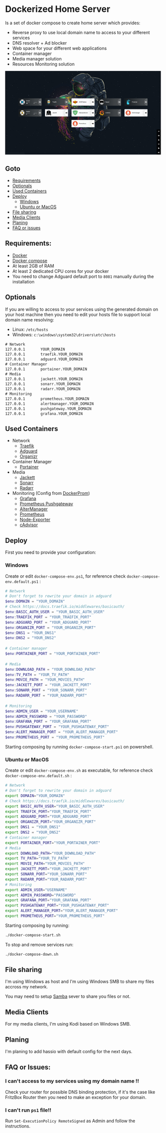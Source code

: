 # Dockerized Home Server

Is a set of docker compose to create home server which provides:
- Reverse proxy to use local domain name to access to your different services
- DNS resolver + Ad blocker
- Web space for your different web applications
- Container manager
- Media manager solution
- Resources Monitoring solution

![Organizr pointing on Portainer](screenshot.png)

## Goto
- [Requirements](#requirements)
- [Optionals](#optionals)
- [Used Containers](#used-Containers)
- [Deploy](#deploy)
    - [Windows](#windows)
    - [Ubuntu or MacOS](#ubuntu-or-macos)
- [File sharing](#file-sharing)
- [Media Clients](#media-clients)
- [Planing](#planing)
- [FAQ or issues](#faq-or-issues)

## Requirements:
- [Docker](https://docs.docker.com/get-docker/)
- [Docker compose](https://docs.docker.com/compose/install/)
- At least 2GB of RAM
- At least 2 dedicated CPU cores for your docker
- You need to change Adguard default port to `8081` manually during the installation

## Optionals
If you are willing to access to your services using the generated domain on your host machine then you need to edit your hosts file to support local domain name resolving:
- Linux: `/etc/hosts`
- Windows: `c:\windows\system32\drivers\etc\hosts`
```
# Network
127.0.0.1       YOUR_DOMAIN
127.0.0.1       traefik.YOUR_DOMAIN
127.0.0.1       adguard.YOUR_DOMAIN
# Container Manager
127.0.0.1       portainer.YOUR_DOMAIN
# Media
127.0.0.1      	jackett.YOUR_DOMAIN
127.0.0.1       sonarr.YOUR_DOMAIN
127.0.0.1       radarr.YOUR_DOMAIN
# Monitoring
127.0.0.1      	prometheus.YOUR_DOMAIN
127.0.0.1      	alertmanager.YOUR_DOMAIN
127.0.0.1      	pushgateway.YOUR_DOMAIN
127.0.0.1      	grafana.YOUR_DOMAIN
```

## Used Containers
- Network
    - [Traefik](https://hub.docker.com/_/traefik)
    - [Adguard](https://hub.docker.com/r/adguard/adguardhome)
    - [Organizr](https://hub.docker.com/r/organizrtools/organizr-v2/)
- Container Manager
    - [Portainer](https://hub.docker.com/r/portainer/portainer/)
- Media
    - [Jackett](https://hub.docker.com/r/linuxserver/jackett/)
    - [Sonarr](https://hub.docker.com/r/linuxserver/sonarr/)
    - [Radarr](https://hub.docker.com/r/linuxserver/radarr/)
- Monitoring (Config from [DockerProm]())
    - [Grafana](https://hub.docker.com/r/grafana/grafana/)
    - [Prometheus Pushgateway](https://hub.docker.com/r/prom/pushgateway)
    - [AlterManager](https://hub.docker.com/r/prom/alertmanager/)
    - [Prometheus](https://hub.docker.com/r/prom/prometheus/)
    - [Node-Exporter](https://hub.docker.com/r/prom/node-exporter/)
    - [cAdvisor](https://github.com/google/cadvisor)

## Deploy
First you need to provide your configuration:
### Windows
Create or edit `docker-compose-env.ps1`, for reference check `docker-compose-env.default.ps1` :
```powershell
# Network
# Don't forget to rewrite your domain in adguard
$env:DOMAIN = "YOUR_DOMAIN"
# Check https://docs.traefik.io/middlewares/basicauth/
$env:BASIC_AUTH_USER = "YOUR_BASIC_AUTH_USER"
$env:TRAEFIK_PORT = "YOUR_TRAEFIK_PORT"
$env:ADGUARD_PORT = "YOUR_ADGUARD_PORT"
$env:ORGANIZR_PORT = "YOUR_ORGANIZR_PORT"
$env:DNS1 = "YOUR_DNS1"
$env:DNS2 = "YOUR_DNS2"

# Container manager
$env:PORTAINER_PORT = "YOUR_PORTAINER_PORT"

# Media
$env:DOWNLOAD_PATH = "YOUR_DOWNLOAD_PATH"
$env:TV_PATH = "YOUR_TV_PATH"
$env:MOVIE_PATH = "YOUR_MOVIES_PATH"
$env:JACKETT_PORT = "YOUR_JACKETT_PORT"
$env:SONARR_PORT = "YOUR_SONARR_PORT"
$env:RADARR_PORT = "YOUR_RADARR_PORT"

# Monitoring
$env:ADMIN_USER = "YOUR_USERNAME"
$env:ADMIN_PASSWORD = "YOUR_PASSWORD"
$env:GRAFANA_PORT = "YOUR_GRAFANA_PORT"
$env:PUSHGATEWAY_PORT = "YOUR_PUSHGATEWAY_PORT"
$env:ALERT_MANAGER_PORT = "YOUR_ALERT_MANAGER_PORT"
$env:PROMETHEUS_PORT = "YOUR_PROMETHEUS_PORT"

```

Starting composing by running `docker-compose-start.ps1` on powershell.

### Ubuntu or MacOS
Create or edit `docker-compose-env.sh` as executable, for reference check `docker-compose-env.default.sh` :

```sh
# Network
# Don't forget to rewrite your domain in adguard
export DOMAIN="YOUR_DOMAIN"
# Check https://docs.traefik.io/middlewares/basicauth/
export BASIC_AUTH_USER="YOUR_BASIC_AUTH_USER"
export TRAEFIK_PORT="YOUR_TRAEFIK_PORT"
export ADGUARD_PORT="YOUR_ADGUARD_PORT"
export ORGANIZR_PORT="YOUR_ORGANIZR_PORT"
export DNS1 = "YOUR_DNS1"
export DNS2 = "YOUR_DNS2"
# Container manager
export PORTAINER_PORT="YOUR_PORTAINER_PORT"
# Media
export DOWNLOAD_PATH="YOUR_DOWNLOAD_PATH"
export TV_PATH="YOUR_TV_PATH"
export MOVIE_PATH="YOUR_MOVIES_PATH"
export JACKETT_PORT="YOUR_JACKETT_PORT"
export SONARR_PORT="YOUR_SONARR_PORT"
export RADARR_PORT="YOUR_RADARR_PORT"
# Monitoring
export ADMIN_USER="USERNAME"
export ADMIN_PASSWORD="PASSWORD"
export GRAFANA_PORT="YOUR_GRAFANA_PORT"
export PUSHGATEWAY_PORT="YOUR_PUSHGATEWAY_PORT"
export ALERT_MANAGER_PORT="YOUR_ALERT_MANAGER_PORT"
export PROMETHEUS_PORT="YOUR_PROMETHEUS_PORT"
```

Starting composing by running:
```bash
./docker-compose-start.sh
```

To stop and remove services run:
```bash
./docker-compose-down.sh
```

## File sharing
I'm using Windows as host and I'm using Windows SMB to share my files accross my network.

You may need to setup [Samba](https://hub.docker.com/r/dperson/samba/) sever to share you files or not.

## Media Clients
For my media clients, I'm using Kodi based on Windows SMB.

## Planing
I'm planing to add hassio with default config for the next days.

## FAQ or Issues:
### I can't access to my services using my domain name !!
Check your router for possible DNS binding protection, if it's the case like FritzBox Router then you need to make an exception for your domain.

### I can't run `ps1` file!!
Run `Set-ExecutionPolicy RemoteSigned` as Admin and follow the instructions.
